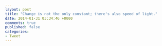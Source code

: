 ```yaml
---
layout: post
title: "Change is not the only constant; there's also speed of light."
date: 2014-01-31 03:34:46 +0000
comments: true
published: false
categories: 
- Tweet
---
```


